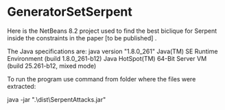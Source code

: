 # GeneratorSetSerpent
Here is the NetBeans 8.2 project used to find the best biclique for Serpent inside the constraints in the paper [to be published] .

The Java specifications are:
  java version "1.8.0_261"
  Java(TM) SE Runtime Environment (build 1.8.0_261-b12)
  Java HotSpot(TM) 64-Bit Server VM (build 25.261-b12, mixed mode)

To run the program use command from folder where the files were extracted:

  java -jar ".\dist\SerpentAttacks.jar"
